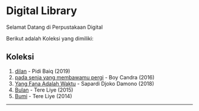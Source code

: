 # Digital Library

Selamat Datang di Perpustakaan Digital

Berikut adalah Koleksi yang dimiliki:
## Koleksi

1. [dilan](ebook/pidi-baiq-dilan-1.pdf) - Pidi Baiq (2019)
2. [pada senja yang membawamu pergi](ebook/BoyCandra-PadaSenjaygmembawamupergi.pdf) - Boy Candra (2016)
3. [Yang Fana Adalah Waktu](ebook/Yangfanaadalahwaktu.pdf) - Sapardi Djoko Damono  (2018)
4. [Bulan](ebook/TereLiye-Bulan.pdf) - Tere Liye (2015)
5. [Bumi](ebook/Bumi-Tereliye.pdf) - Tere Liye (2014)

---

